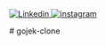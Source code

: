 
<a href="https://www.linkedin.com/in/teguhrahmat/">
<img src="https://img.shields.io/badge/linkedin-0A66C2?style=for-the-badge&logo=linkedin&logoColor=white" alt="Linkedin"/>
</a>

<a href="https://www.instagram.com/teguh.rsyahptra_/">
<img src="https://img.shields.io/badge/instagram-E7486C?style=for-the-badge&logo=instagram&logoColor=white" alt="instagram"/>
</a>

</a>
</p>
# gojek-clone
